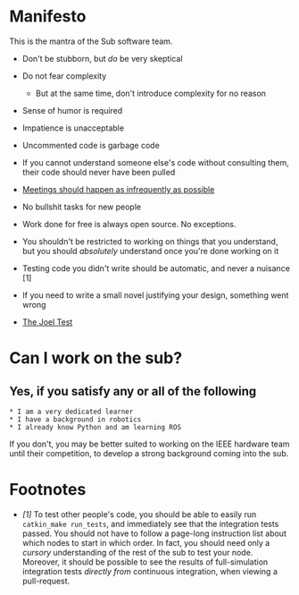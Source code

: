 Manifesto
=========

This is the mantra of the Sub software team.


* Don't be stubborn, but *do* be very skeptical

* Do not fear complexity

    * But at the same time, don't introduce complexity for no reason

* Sense of humor is required

* Impatience is unacceptable

* Uncommented code is garbage code

* If you cannot understand someone else's code without consulting them, their code should never have been pulled

* [Meetings should happen as infrequently as possible](http://fortune.com/2015/09/30/workplace-bureaucracy-simple-sabotage/)

* No bullshit tasks for new people

* Work done for free is always open source. No exceptions.

* You shouldn't be restricted to working on things that you understand, but you should *absolutely* understand once you're done working on it

* Testing code you didn't write should be automatic, and never a nuisance [1]

* If you need to write a small novel justifying your design, something went wrong

* [The Joel Test](http://www.joelonsoftware.com/articles/fog0000000043.html)

# Can I work on the sub?

## Yes, if you satisfy any or all of the following
    * I am a very dedicated learner
    * I have a background in robotics
    * I already know Python and am learning ROS

If you don't, you may be better suited to working on the IEEE hardware team until their competition, to develop a strong background coming into the sub.


# Footnotes
- *[1]* To test other people's code, you should be able to easily run `catkin_make run_tests`, and immediately see that the integration tests passed. You should not have to follow a page-long instruction list about which nodes to start in which order. In fact, you should need only a *cursory* understanding of the rest of the sub to test your node. Moreover, it should be possible to see the results of full-simulation integration tests *directly from* continuous integration, when viewing a pull-request.